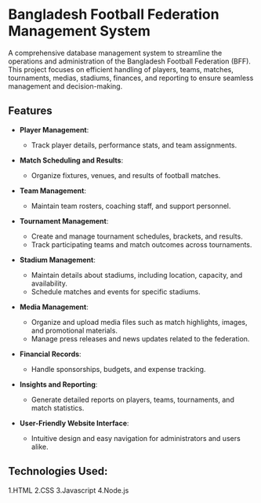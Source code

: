 # Bangladesh Football Federation Management System  

A comprehensive database management system to streamline the operations and administration of the Bangladesh Football Federation (BFF). This project focuses on efficient handling of players, teams, matches, tournaments, medias, stadiums, finances, and reporting to ensure seamless management and decision-making.

## Features  

- **Player Management**:  
  - Track player details, performance stats, and team assignments.  

- **Match Scheduling and Results**:  
  - Organize fixtures, venues, and results of football matches.  

- **Team Management**:  
  - Maintain team rosters, coaching staff, and support personnel.  

- **Tournament Management**:  
  - Create and manage tournament schedules, brackets, and results.  
  - Track participating teams and match outcomes across tournaments.  

- **Stadium Management**:  
  - Maintain details about stadiums, including location, capacity, and availability.  
  - Schedule matches and events for specific stadiums.  

- **Media Management**:  
  - Organize and upload media files such as match highlights, images, and promotional materials.  
  - Manage press releases and news updates related to the federation.  

- **Financial Records**:  
  - Handle sponsorships, budgets, and expense tracking.  

- **Insights and Reporting**:  
  - Generate detailed reports on players, teams, tournaments, and match statistics.  

- **User-Friendly Website Interface**:  
  - Intuitive design and easy navigation for administrators and users alike.
 
 ## Technologies Used:
1.HTML 2.CSS 3.Javascript 4.Node.js
